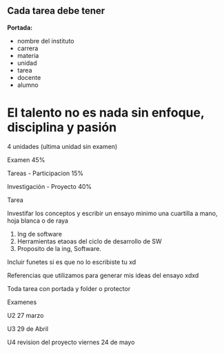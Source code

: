 ​	

## Cada tarea  debe tener

**Portada:**

- nombre del instituto
- carrera
- materia
- unidad
- tarea
- docente
- alumno





# El talento no es nada sin enfoque, disciplina y pasión



4 unidades (ultima unidad sin examen)

Examen 45%

Tareas - Participacion 15%

Investigación - Proyecto 40%

Tarea

Investifar los conceptos y escribir un ensayo minimo una cuartilla a mano, hoja blanca o de raya

1. Ing de software
2. Herramientas etaoas del ciclo de desarrollo de SW
3. Proposito de la ing, Software.

Incluir funetes si es que no lo escribiste tu xd

Referencias que utilizamos para generar mis ideas del ensayo xdxd

Toda tarea con portada y folder o protector 





Examenes

U2 27 marzo

U3 29 de Abril

U4 revision del proyecto viernes 24 de mayo